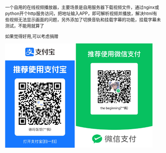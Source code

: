 一个自用的在线视频播放器，主要场景是自用服务器下载视频文件，通过nginx或python开个http服务访问，把地址输入APP，即可解析视频并播放，解决html有些视频无法显示画面的问题，另外添加了切换音轨和挂载字幕的功能，挂载字幕未测试，不能用就算了

如果觉得好用,可以考虑捐赠

<img src="./src/assets/zfb.jpg" alt="支付宝" style="zoom:33%;" />

<img src="./src/assets/wx.png" alt="微信" style="zoom:33%;" />